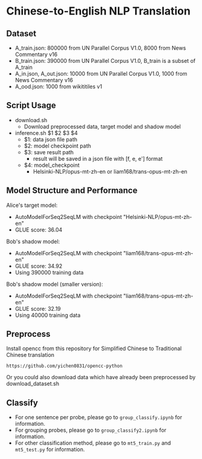 # Chinese-to-English NLP Translation

## Dataset 
- A_train.json: 800000 from UN Parallel Corpus V1.0, 8000 from News Commentary v16
- B_train.json: 390000 from UN Parallel Corpus V1.0, B_train is a subset of A_train 
- A_in.json, A_out.json: 10000 from UN Parallel Corpus V1.0, 1000 from News Commentary v16
- A_ood.json: 1000 from wikititiles v1

## Script Usage 
- download.sh 
    - Download preprocessed data, target model and shadow model
- inference.sh $1 $2 $3 $4
    - $1: data json file path 
    - $2: model checkpoint path 
    - $3: save result path
        - result will be saved in a json file with [f, e, e'] format
    - $4: model_checkpoint 
        - Helsinki-NLP/opus-mt-zh-en or liam168/trans-opus-mt-zh-en

## Model Structure and Performance 
Alice's target model: 
- AutoModelForSeq2SeqLM with checkpoint "Helsinki-NLP/opus-mt-zh-en"
- GLUE score: 36.04 

Bob's shadow model:
- AutoModelForSeq2SeqLM with checkpoint "liam168/trans-opus-mt-zh-en"
- GLUE score: 34.92
- Using 390000 training data

Bob's shadow model (smaller version):
- AutoModelForSeq2SeqLM with checkpoint "liam168/trans-opus-mt-zh-en"
- GLUE score: 32.19
- Using 40000 training data

## Preprocess 
Install opencc from this repository for Simplified Chinese to Traditional Chinese translation 
```
https://github.com/yichen0831/opencc-python
```
Or you could also download data which have already been preprocessed by download_dataset.sh  

## Classify

- For one sentence per probe, please go to `group_classify.ipynb` for information.
- For grouping probes, please go to `group_classify2.ipynb` for information.
- For other classification method, please go to `mt5_train.py` and `mt5_test.py` for information.